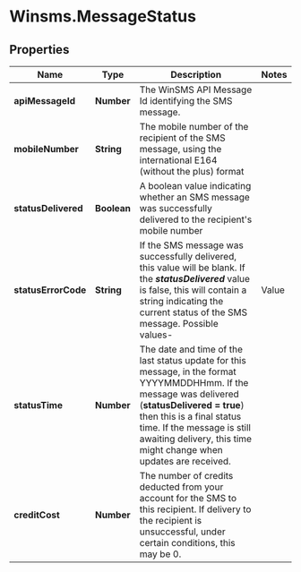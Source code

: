 # Winsms.MessageStatus

## Properties
Name | Type | Description | Notes
------------ | ------------- | ------------- | -------------
**apiMessageId** | **Number** | The WinSMS API Message Id identifying the SMS message. | 
**mobileNumber** | **String** | The mobile number of the recipient of the SMS message, using the international E164 (without the plus) format | 
**statusDelivered** | **Boolean** | A boolean value indicating whether an SMS message was successfully delivered to the recipient&#39;s mobile number | 
**statusErrorCode** | **String** | If the SMS message was successfully delivered, this value will be blank. If the ***statusDelivered*** value is false, this will contain a string indicating the current status of the SMS message. Possible values- | Value | Description | Type | |-------|-------------|------| | SENT| The message has been sent to the recipient, but no delivery report has been received | Temporary | | NOTFOUND | Either an incorrect MessageID was sent in the request, or the message was sent more than 90 days previously | Permanent | | INQUEUE | Message is queued for sending | Temporary | | SENDINGFAILED | The message was not transmitted, due to e.g. an invalid destination number or insufficient credits | Permanent | | FAILED | The message was sent but could not be delivered to the recipient due to e.g. no such subscriber, subscriber&#39;s phone offline | Permanent |  | 
**statusTime** | **Number** | The date and time of the last status update for this message, in the format YYYYMMDDHHmm.  If the message was delivered (**statusDelivered &#x3D; true**) then this is a final status time. If the message is still awaiting delivery, this time might change when updates are received.  | 
**creditCost** | **Number** | The number of credits deducted from your account for the SMS to this recipient.   If delivery to the recipient is unsuccessful, under certain conditions, this may be 0.  | 


